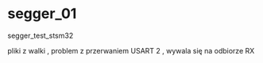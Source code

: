 # segger_01
segger_test_stsm32

pliki z walki , problem z przerwaniem USART 2 , wywala się na odbiorze RX
